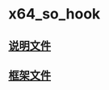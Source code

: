 # x64_so_hook

## [说明文件](https://github.com/yearnwang/x64_so_hook/blob/master/README.md)

## [框架文件](https://github.com/yearnwang/x64_so_hook/blob/master/myhook.c)
